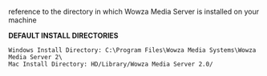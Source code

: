 reference to the directory in which Wowza Media Server is installed on your machine

**DEFAULT INSTALL DIRECTORIES**
```
Windows Install Directory: C:\Program Files\Wowza Media Systems\Wowza Media Server 2\
Mac Install Directory: HD/Library/Wowza Media Server 2.0/
```